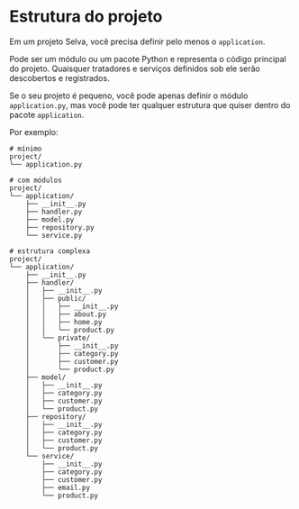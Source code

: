 # Estrutura do projeto

Em um projeto Selva, você precisa definir pelo menos o `application`.

Pode ser um módulo ou um pacote Python e representa o código principal do projeto.
Quaisquer tratadores e serviços definidos sob ele serão descobertos e registrados.

Se o seu projeto é pequeno, você pode apenas definir o módulo `application.py`,
mas você pode ter qualquer estrutura que quiser dentro do pacote `application`.

Por exemplo:

```
# mínimo
project/
└── application.py

# com módulos
project/
└── application/
    ├── __init__.py
    ├── handler.py
    ├── model.py
    ├── repository.py
    └── service.py

# estrutura complexa
project/
└── application/
    ├── __init__.py
    ├── handler/
    │   ├── __init__.py
    │   ├── public/
    │   │   ├── __init__.py
    │   │   ├── about.py
    │   │   ├── home.py
    │   │   └── product.py
    │   └── private/
    │       ├── __init__.py
    │       ├── category.py
    │       ├── customer.py
    │       └── product.py
    ├── model/
    │   ├── __init__.py
    │   ├── category.py
    │   ├── customer.py
    │   └── product.py
    ├── repository/
    │   ├── __init__.py
    │   ├── category.py
    │   ├── customer.py
    │   └── product.py
    └── service/
        ├── __init__.py
        ├── category.py
        ├── customer.py
        ├── email.py
        └── product.py
```

